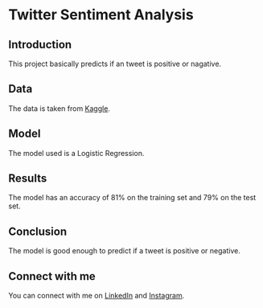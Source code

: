 # Twitter Sentiment Analysis

## Introduction

This project basically predicts if an tweet is positive or nagative.

## Data

The data is taken from [Kaggle](https://www.kaggle.com/kazanova/sentiment140).

## Model

The model used is a Logistic Regression.

## Results

The model has an accuracy of 81% on the training set and 79% on the test set.

## Conclusion

The model is good enough to predict if a tweet is positive or negative.

## Connect with me

You can connect with me on [LinkedIn](https://www.linkedin.com/in/devavinoth/) and [Instagram](https://www.instagram.com/devavinoth_/).